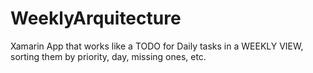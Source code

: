 # WeeklyArquitecture
Xamarin App that works like a TODO for Daily tasks in a WEEKLY VIEW, sorting them by priority, day, missing ones, etc.
